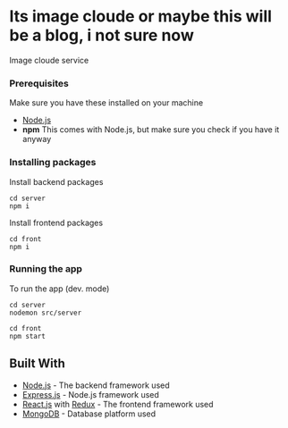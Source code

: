 # Its image cloude or maybe this will be a blog, i not sure now

Image cloude service

### Prerequisites

Make sure you have these installed on your machine

* [Node.js](https://nodejs.org/en/download/)
* **npm** This comes with Node.js, but make sure you check if you have it anyway

### Installing packages

Install backend packages

```
cd server
npm i
```

Install frontend packages

```
cd front
npm i
```

### Running the app

To run the app (dev. mode)

```
cd server
nodemon src/server

cd front
npm start
```

## Built With

* [Node.js](https://nodejs.org) - The backend framework used
* [Express.js](https://github.com/expressjs/express) - Node.js framework used
* [React.js](https://github.com/facebook/react) with [Redux](https://redux.js.org/) - The frontend framework used
* [MongoDB](https://www.mongodb.com/) - Database platform used


